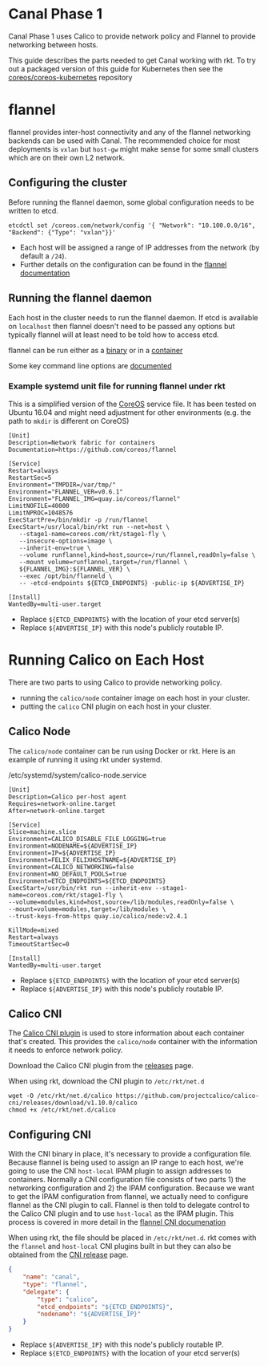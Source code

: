 # Canal Phase 1
Canal Phase 1 uses Calico to provide network policy and Flannel to provide networking between hosts.

This guide describes the parts needed to get Canal working with rkt. To try out a packaged version of this guide for Kubernetes then see the [coreos/coreos-kubernetes](https://github.com/coreos/coreos-kubernetes) repository

# flannel
flannel provides inter-host connectivity and any of the flannel networking backends can be used with Canal. The recommended choice for most deployments is `vxlan` but `host-gw` might make sense for some small clusters which are on their own L2 network.

## Configuring the cluster
Before running the flannel daemon, some global configuration needs to be written to etcd.
```
etcdctl set /coreos.com/network/config '{ "Network": "10.100.0.0/16", "Backend": {"Type": "vxlan"}}'
```

* Each host will be assigned a range of IP addresses from the network (by default a `/24`).
* Further details on the configuration can be found in the [flannel documentation](https://github.com/coreos/flannel/blob/master/README.md#configuration)

## Running the flannel daemon
Each host in the cluster needs to run the flannel daemon. If etcd is available on `localhost` then flannel doesn't need to be passed any options but typically flannel will at least need to be told how to access etcd.

flannel can be run either as a [binary](https://github.com/coreos/flannel/releases/download/v0.6.1/flanneld-amd64) or in a [container](https://quay.io/repository/coreos/flannel?tab=tags)

Some key command line options are [documented](https://github.com/coreos/flannel/blob/master/README.md#key-command-line-options)

### Example systemd unit file for running flannel under rkt
This is a simplified version of the [CoreOS](https://github.com/coreos/coreos-overlay/blob/master/app-admin/flannel/files/flanneld.service) service file. It has been tested on Ubuntu 16.04 and might need adjustment for other environments (e.g. the path to `mkdir` is different on CoreOS)
```
[Unit]
Description=Network fabric for containers
Documentation=https://github.com/coreos/flannel

[Service]
Restart=always
RestartSec=5
Environment="TMPDIR=/var/tmp/"
Environment="FLANNEL_VER=v0.6.1"
Environment="FLANNEL_IMG=quay.io/coreos/flannel"
LimitNOFILE=40000
LimitNPROC=1048576
ExecStartPre=/bin/mkdir -p /run/flannel
ExecStart=/usr/local/bin/rkt run --net=host \
   --stage1-name=coreos.com/rkt/stage1-fly \
   --insecure-options=image \
   --inherit-env=true \
   --volume runflannel,kind=host,source=/run/flannel,readOnly=false \
   --mount volume=runflannel,target=/run/flannel \
   ${FLANNEL_IMG}:${FLANNEL_VER} \
   --exec /opt/bin/flanneld \
   -- -etcd-endpoints ${ETCD_ENDPOINTS} -public-ip ${ADVERTISE_IP}

[Install]
WantedBy=multi-user.target
```
* Replace `${ETCD_ENDPOINTS}` with the location of your etcd server(s)
* Replace `${ADVERTISE_IP}` with this node's publicly routable IP.

# Running Calico on Each Host
There are two parts to using Calico to provide networking policy.
* running the `calico/node` container image on each host in your cluster.
* putting the `calico` CNI plugin on each host in your cluster.

## Calico Node
The `calico/node` container can be run using Docker or rkt. Here is an example of running it using rkt under systemd.


/etc/systemd/system/calico-node.service
````
[Unit]
Description=Calico per-host agent
Requires=network-online.target
After=network-online.target

[Service]
Slice=machine.slice
Environment=CALICO_DISABLE_FILE_LOGGING=true
Environment=NODENAME=${ADVERTISE_IP}
Environment=IP=${ADVERTISE_IP}
Environment=FELIX_FELIXHOSTNAME=${ADVERTISE_IP}
Environment=CALICO_NETWORKING=false
Environment=NO_DEFAULT_POOLS=true
Environment=ETCD_ENDPOINTS=${ETCD_ENDPOINTS}
ExecStart=/usr/bin/rkt run --inherit-env --stage1-name=coreos.com/rkt/stage1-fly \
--volume=modules,kind=host,source=/lib/modules,readOnly=false \
--mount=volume=modules,target=/lib/modules \
--trust-keys-from-https quay.io/calico/node:v2.4.1

KillMode=mixed
Restart=always
TimeoutStartSec=0

[Install]
WantedBy=multi-user.target
````
* Replace `${ETCD_ENDPOINTS}` with the location of your etcd server(s)
* Replace `${ADVERTISE_IP}` with this node's publicly routable IP.

## Calico CNI
The [Calico CNI plugin](https://github.com/projectcalico/calico-cni) is used to store information about each container that's created. This provides the `calico/node` container with the information it needs to enforce network policy.

Download the Calico CNI plugin from the [releases](https://github.com/projectcalico/calico-cni/releases) page.

When using rkt, download the CNI plugin to `/etc/rkt/net.d`

````
wget -O /etc/rkt/net.d/calico https://github.com/projectcalico/calico-cni/releases/download/v1.10.0/calico
chmod +x /etc/rkt/net.d/calico
````

## Configuring CNI
With the CNI binary in place, it's necessary to provide a configuration file. Because flannel is being used to assign an IP range to each host, we're going to use the CNI `host-local` IPAM plugin to assign addresses to containers. Normally a CNI configuration file consists of two parts 1) the networking configuration and 2) the IPAM configuration. Because we want to get the IPAM configuration from flannel, we actually need to configure flannel as the CNI plugin to call. Flannel is then told to delegate control to the Calico CNI plugin and to use `host-local` as the IPAM plugin. This process is covered in more detail in the [flannel CNI documenation](https://github.com/containernetworking/cni/blob/master/Documentation/flannel.md)

When using rkt, the file should be placed in `/etc/rkt/net.d`. rkt comes with the `flannel` and `host-local` CNI plugins built in but they can also be obtained from the [CNI release](https://github.com/containernetworking/cni/releases) page.

```json
{
    "name": "canal",
    "type": "flannel",
    "delegate": {
        "type": "calico",
        "etcd_endpoints": "${ETCD_ENDPOINTS}",
        "nodename": "${ADVERTISE_IP}"
    }
}
```
* Replace `${ADVERTISE_IP}` with this node's publicly routable IP.
* Replace `${ETCD_ENDPOINTS}` with the location of your etcd server(s)
